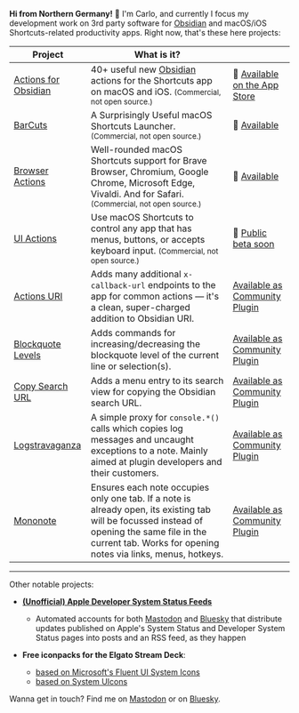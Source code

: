 **Hi from Northern Germany!** 👋 I'm Carlo, and currently I focus my development work on 3rd party software for [Obsidian](https://obsidian.md) and macOS/iOS Shortcuts-related productivity apps.  Right now, that's these here projects:

| Project | What is it? | |
| - | - | - |
| [Actions for Obsidian](https://actions.work/actions-for-obsidian?ref=github) | 40+ useful new [Obsidian](https://obsidian.md) actions for the Shortcuts app on macOS and iOS. <small>(Commercial, not open source.)</small> |  [Available on the App Store](https://apps.apple.com/app/id1659667937) |
| [BarCuts](https://actions.work/barcuts?ref=github) | A Surprisingly Useful macOS Shortcuts Launcher. <small>(Commercial, not open source.)</small> |  [Available](https://actions.work/barcuts?ref=github) |
| [Browser Actions](https://actions.work/browser-actions?ref=github) | Well-rounded macOS Shortcuts support for Brave Browser, Chromium, Google Chrome, Microsoft Edge, Vivaldi. And for Safari. <small>(Commercial, not open source.)</small> |  [Available](https://actions.work/browser-actions?ref=github) |
| [UI Actions](https://actions.work/ui-actions?ref=github) | Use macOS Shortcuts to control any app that has menus, buttons, or accepts keyboard input. <small>(Commercial, not open source.)</small> |  [Public beta soon](https://actions.work/browser-actions?ref=github) |
| [Actions URI](https://github.com/czottmann/obsidian-actions-uri) | Adds many additional `x-callback-url` endpoints to the app for common actions — it's a clean, super-charged addition to Obsidian URI. | [Available as Community Plugin](https://obsidian.md/plugins?id=zottmann) | 
| [Blockquote Levels](https://github.com/czottmann/obsidian-blockquote-levels) | Adds commands for increasing/decreasing the blockquote level of the current line or selection(s). | [Available as Community Plugin](https://obsidian.md/plugins?id=zottmann) |
| [Copy Search URL](https://github.com/czottmann/obsidian-copy-search-url) | Adds a menu entry to its search view for copying the Obsidian search URL. | [Available as Community Plugin](https://obsidian.md/plugins?id=zottmann) |
| [Logstravaganza](https://github.com/czottmann/obsidian-logstravaganza) | A simple proxy for `console.*()` calls which copies log messages and uncaught exceptions to a note. Mainly aimed at plugin developers and their customers. | [Available as Community Plugin](https://obsidian.md/plugins?id=zottmann) |
| [Mononote](https://github.com/czottmann/obsidian-mononote) | Ensures each note occupies only one tab. If a note is already open, its existing tab will be focussed instead of opening the same file in the current tab. Works for opening notes via links, menus, hotkeys. | [Available as Community Plugin](https://obsidian.md/plugins?id=zottmann) |

---

Other notable projects:

- **[(Unofficial) Apple Developer System Status Feeds](https://zottmann.dev/adss)**
  - Automated accounts for both [Mastodon](https://techhub.social/@AppleDeveloperSystemStatus) and [Bluesky](https://bsky.app/profile/adss.zottmann.dev) that distribute updates published on Apple's System Status and Developer System Status pages into posts and an RSS feed, as they happen

- **Free iconpacks for the Elgato Stream Deck**:
  - [based on Microsoft's Fluent UI System Icons](https://github.com/czottmann/streamdeck-iconpack-fluentui-system-icons)
  - [based on System UIcons](https://github.com/czottmann/streamdeck-iconpack-system-uicons)
  
Wanna get in touch? Find me on <a rel="me" href="https://norden.social/@czottmann">Mastodon</a> or on <a rel="me" href="https://bsky.app/profile/zottmann.dev">Bluesky</a>.

<a rel="me" href="https://proven.lol/6d1502"></a>
